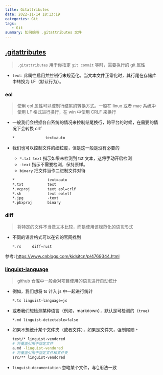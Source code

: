 ```yaml
---
title: Gitattributes
date: 2022-11-14 18:13:19
categories: Git
tags:
   - Git
summary: 如何编写 .gitattributes 文件
---
```


## [.gitattributes](https://git-scm.com/docs/gitattributes)

> `.gitattributes` 用于你指定 `git commit` 等时，需要执行的 git 属性

- `text`: 此属性启用并控制行末规范化。当文本文件正常化时，其行尾在存储库中转换为
  LF（默认行为）。

### eol

> 使用 eol 属性可以控制行结尾的转换方式。一般在 linux 或者 mac 系统中使用 LF
> 格式进行换行，在 win 中使用 CRLF 来换行

- 一般我们会根据各自系统的情况来控制结尾换行，跨平台的时候，在需要的情况下会转换
  crlf

   ```txt
   *              text=auto
   ```

- 我们也可以控制文件的细粒度，但是这一般是没有必要的
  - `*.txt text` 指示如果未检测到 txt 文本，这将手动开启检测
  - `-text` 指示不需要检测，保持原样。
  - `binary` 把文件当作二进制文件对待

  ```txt
  *               text=auto
  *.txt           text
  *.vcproj        text eol=crlf
  *.sh            text eol=lf
  *.jpg           -text
  *.pbxproj       binary
  ```

### diff

> 将特定的文件不当做文本比较，而是使用该规范化的语言形式

- 不同的语言格式可以在它的官网找到

   ```rust
   *.rs     diff=rust
   ```

参考: <https://www.cnblogs.com/kidsitcn/p/4769344.html>

### [linguist-language](https://github.com/github/linguist/blob/master/docs/overrides.md)

> github 仓库中一般会对项目使用的语言进行自动统计

- 例如，我们想将 ts 计入 js 中一起进行统计

   ```bash
   *.ts linguist-language=js
   ```

- 或者我们想检测某种语言（例如，markdown），默认是可检测的（`true`）

   ```bash
   *.md linguist-detectable=false
   ```

- 如果不想统计某个文件夹（或者文件），如果是文件夹，强制尾随 `*`

   ```bash
   test/* linguist-vendored
   # 将覆盖引用于指定文件
   a.md -linguist-vendored
   # 将覆盖引用于指定文件和文件夹
   src/** linguist-vendored
   ```

- `linguist-documentation` 忽略某个文件，与👆用法一致
